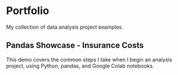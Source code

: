# Portfolio
My collection of data analysis project examples.

## Pandas Showcase - Insurance Costs
This demo covers the common steps I take when I begin an analysis project, using Python, pandas, and Google Colab notebooks.

